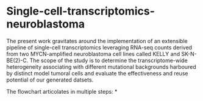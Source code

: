 # Single-cell-transcriptomics-neuroblastoma

The present work gravitates around the implementation of an extensible pipeline of single-cell transcriptomics leveraging RNA-seq counts derived from two MYCN-amplified neuroblastoma cell lines called KELLY and SK-N-BE(2)-C. The scope of the study is to determine the transcriptome-wide heterogeneity associating with different mutational backgrounds harboured by distinct model tumoral cells and evaluate the effectiveness and reuse potential of our generated datsets. 

The flowchart articolates in multiple steps:
* 






